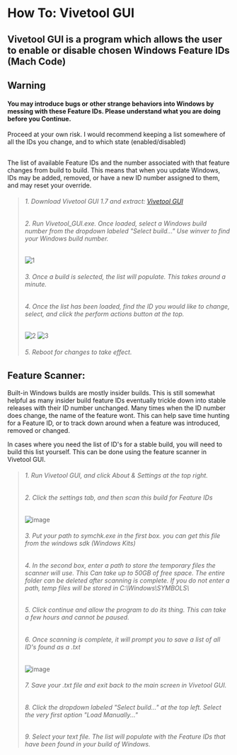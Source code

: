 # How To: Vivetool GUI

## Vivetool GUI is a program which allows the user to enable or disable chosen Windows Feature IDs (Mach Code)

## Warning

#### You may introduce bugs or other strange behaviors into Windows by messing with these Feature IDs. Please understand what you are doing before you Continue.
Proceed at your own risk. I would recommend keeping a list somewhere of all the IDs you change, and to which state (enabled/disabled)
##

The list of available Feature IDs and the number associated with that feature changes from build to build. This means that when you update Windows, IDs may be added, removed, or have a new ID number assigned to them, and may reset your override.


> ###### 1. Download Vivetool GUI 1.7 and extract: [Vivetool GUI](https://github.com/PeterStrick/ViVeTool-GUI/releases/download/v1.6.999.3/v1.7_PRE_RELEASE_HOTFIX.zip)
> ###### 2. Run Vivetool_GUI.exe. Once loaded, select a Windows build number from the dropdown labeled "Select build..." Use winver to find your Windows build number.
> ![1](https://github.com/user-attachments/assets/209e271a-efff-4312-8b0c-12da6ef6cbcb)
> ###### 3. Once a build is selected, the list will populate. This takes around a minute.
> ###### 4. Once the list has been loaded, find the ID you would like to change, select, and click the perform actions button at the top.
>![2](https://github.com/user-attachments/assets/daf276b1-fa15-4a0e-adca-78d2dbf61423)
> ![3](https://github.com/user-attachments/assets/ee4f0870-9f26-4093-a61d-b469cefca1c1)
> ###### 5. Reboot for changes to take effect.



## Feature Scanner:
Built-in Windows builds are mostly insider builds. This is still somewhat helpful as many insider build feature IDs eventually trickle down into stable releases with their ID number unchanged. Many times when the ID number does change, the name of the feature wont. This can help save time hunting for a Feature ID, or to track down around when a feature was introduced, removed or changed.

In cases where you need the list of ID's for a stable build, you will need to build this list yourself. This can be done using the feature scanner in Vivetool GUI.


> ###### 1. Run Vivetool GUI, and click About & Settings at the top right.
> ###### 2. Click the settings tab, and then scan this build for Feature IDs
> ![image](https://github.com/user-attachments/assets/130af7e2-1822-4347-8daf-c0db6a436865)
> ###### 3. Put your path to symchk.exe in the first box. you can get this file from the windows sdk (Windows Kits)
> ###### 4. In the second box, enter a path to store the temporary files the scanner will use. This Can take up to 50GB of free space. The entire folder can be deleted after scanning is complete. If you do not enter a path, temp files will be stored in C:\Windows\SYMBOLS\
> ###### 5. Click continue and allow the program to do its thing. This can take a few hours and cannot be paused.
> ###### 6. Once scanning is complete, it will prompt you to save a list of all ID's found as a .txt
> ![image](https://github.com/user-attachments/assets/f0c8a8f0-bdd8-453a-81fd-de2ce38d9a88)
> ###### 7. Save your .txt file and exit back to the main screen in Vivetool GUI.
> ###### 8. Click the dropdown labeled "Select build..." at the top left. Select the very first option "Load Manually..."
> ###### 9. Select your text file. The list will populate with the Feature IDs that have been found in your build of Windows.

